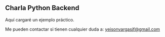## Charla Python Backend

Aquí cargaré un ejemplo práctico.

Me pueden contactar si tienen cualquier duda a: yeisonvargasjf@gmail.com
